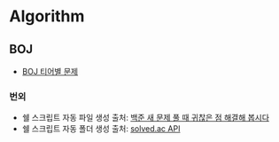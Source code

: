# Algorithm

## BOJ

- [BOJ 티어별 문제](boj/README.md)

### 번외

- 쉘 스크립트 자동 파일 생성 출처: [백준 새 문제 풀 때 귀찮은 점 해결해 봅시다](https://blog.potados.com/dev/create-new-boj-solution/)
- 쉘 스크립트 자동 폴더 생성 출처: [solved.ac API](https://solvedac.github.io/unofficial-documentation/#/operations/searchProblem)
